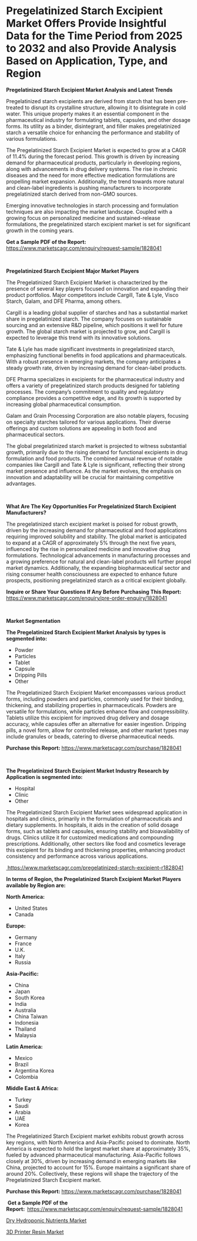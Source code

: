 <p><h1>Pregelatinized Starch Excipient Market Offers Provide Insightful Data for the Time Period from 2025 to 2032 and also Provide Analysis Based on Application, Type, and Region</h1></p><p><strong>Pregelatinized Starch Excipient Market Analysis and Latest Trends</strong></p>
<p><p>Pregelatinized starch excipients are derived from starch that has been pre-treated to disrupt its crystalline structure, allowing it to disintegrate in cold water. This unique property makes it an essential component in the pharmaceutical industry for formulating tablets, capsules, and other dosage forms. Its utility as a binder, disintegrant, and filler makes pregelatinized starch a versatile choice for enhancing the performance and stability of various formulations.</p><p>The Pregelatinized Starch Excipient Market is expected to grow at a CAGR of 11.4% during the forecast period. This growth is driven by increasing demand for pharmaceutical products, particularly in developing regions, along with advancements in drug delivery systems. The rise in chronic diseases and the need for more effective medication formulations are propelling market expansion. Additionally, the trend towards more natural and clean-label ingredients is pushing manufacturers to incorporate pregelatinized starch derived from non-GMO sources. </p><p>Emerging innovative technologies in starch processing and formulation techniques are also impacting the market landscape. Coupled with a growing focus on personalized medicine and sustained-release formulations, the pregelatinized starch excipient market is set for significant growth in the coming years.</p></p>
<p><strong>Get a Sample PDF of the Report:&nbsp;</strong> <a href="https://www.marketscagr.com/enquiry/request-sample/1828041?utm_campaign=2031&utm_medium=2&utm_source=Github&utm_content=ia&utm_term=01042025&utm_id=pregelatinized-starch-excipient">https://www.marketscagr.com/enquiry/request-sample/1828041</a></p>
<p>&nbsp;</p>
<p><strong>Pregelatinized Starch Excipient Major Market Players</strong></p>
<p><p>The Pregelatinized Starch Excipient Market is characterized by the presence of several key players focused on innovation and expanding their product portfolios. Major competitors include Cargill, Tate & Lyle, Visco Starch, Galam, and DFE Pharma, among others.</p><p>Cargill is a leading global supplier of starches and has a substantial market share in pregelatinized starch. The company focuses on sustainable sourcing and an extensive R&D pipeline, which positions it well for future growth. The global starch market is projected to grow, and Cargill is expected to leverage this trend with its innovative solutions.</p><p>Tate & Lyle has made significant investments in pregelatinized starch, emphasizing functional benefits in food applications and pharmaceuticals. With a robust presence in emerging markets, the company anticipates a steady growth rate, driven by increasing demand for clean-label products.</p><p>DFE Pharma specializes in excipients for the pharmaceutical industry and offers a variety of pregelatinized starch products designed for tableting processes. The company’s commitment to quality and regulatory compliance provides a competitive edge, and its growth is supported by increasing global pharmaceutical consumption.</p><p>Galam and Grain Processing Corporation are also notable players, focusing on specialty starches tailored for various applications. Their diverse offerings and custom solutions are appealing in both food and pharmaceutical sectors.</p><p>The global pregelatinized starch market is projected to witness substantial growth, primarily due to the rising demand for functional excipients in drug formulation and food products. The combined annual revenue of notable companies like Cargill and Tate & Lyle is significant, reflecting their strong market presence and influence. As the market evolves, the emphasis on innovation and adaptability will be crucial for maintaining competitive advantages.</p></p>
<p>&nbsp;</p>
<p><strong>What Are The Key Opportunities For Pregelatinized Starch Excipient Manufacturers?</strong></p>
<p><p>The pregelatinized starch excipient market is poised for robust growth, driven by the increasing demand for pharmaceutical and food applications requiring improved solubility and stability. The global market is anticipated to expand at a CAGR of approximately 5% through the next five years, influenced by the rise in personalized medicine and innovative drug formulations. Technological advancements in manufacturing processes and a growing preference for natural and clean-label products will further propel market dynamics. Additionally, the expanding biopharmaceutical sector and rising consumer health consciousness are expected to enhance future prospects, positioning pregelatinized starch as a critical excipient globally.</p></p>
<p><strong>Inquire or Share Your Questions If Any Before Purchasing This Report:</strong> <a href="https://www.marketscagr.com/enquiry/pre-order-enquiry/1828041?utm_campaign=2031&utm_medium=2&utm_source=Github&utm_content=ia&utm_term=01042025&utm_id=pregelatinized-starch-excipient">https://www.marketscagr.com/enquiry/pre-order-enquiry/1828041</a></p>
<p>&nbsp;</p>
<p><strong>Market Segmentation</strong></p>
<p><strong>The Pregelatinized Starch Excipient Market Analysis by types is segmented into:</strong></p>
<p><ul><li>Powder</li><li>Particles</li><li>Tablet</li><li>Capsule</li><li>Dripping Pills</li><li>Other</li></ul></p>
<p><p>The Pregelatinized Starch Excipient Market encompasses various product forms, including powders and particles, commonly used for their binding, thickening, and stabilizing properties in pharmaceuticals. Powders are versatile for formulations, while particles enhance flow and compressibility. Tablets utilize this excipient for improved drug delivery and dosage accuracy, while capsules offer an alternative for easier ingestion. Dripping pills, a novel form, allow for controlled release, and other market types may include granules or beads, catering to diverse pharmaceutical needs.</p></p>
<p><strong>Purchase this Report:&nbsp;</strong><a href="https://www.marketscagr.com/purchase/1828041?utm_campaign=2031&utm_medium=2&utm_source=Github&utm_content=ia&utm_term=01042025&utm_id=pregelatinized-starch-excipient">https://www.marketscagr.com/purchase/1828041</a></p>
<p>&nbsp;</p>
<p><strong>The Pregelatinized Starch Excipient Market Industry Research by Application is segmented into:</strong></p>
<p><ul><li>Hospital</li><li>Clinic</li><li>Other</li></ul></p>
<p><p>The Pregelatinized Starch Excipient Market sees widespread application in hospitals and clinics, primarily in the formulation of pharmaceuticals and dietary supplements. In hospitals, it aids in the creation of solid dosage forms, such as tablets and capsules, ensuring stability and bioavailability of drugs. Clinics utilize it for customized medications and compounding prescriptions. Additionally, other sectors like food and cosmetics leverage this excipient for its binding and thickening properties, enhancing product consistency and performance across various applications.</p></p>
<p><a href="https://www.marketscagr.com/pregelatinized-starch-excipient-r1828041?utm_campaign=2031&utm_medium=2&utm_source=Github&utm_content=ia&utm_term=01042025&utm_id=pregelatinized-starch-excipient">&nbsp;https://www.marketscagr.com/pregelatinized-starch-excipient-r1828041</a></p>
<p><strong>In terms of Region, the Pregelatinized Starch Excipient Market Players available by Region are:</strong></p>
<p>
    <p> <strong> North America: </strong>
        <ul>
            <li>United States</li>
            <li>Canada</li>
        </ul>
        </p> 
    <p> <strong> Europe: </strong>
        <ul>
            <li>Germany</li>
            <li>France</li>
            <li>U.K.</li>
            <li>Italy</li>
            <li>Russia</li>
        </ul>
        </p> 
    <p> <strong> Asia-Pacific: </strong>
        <ul>
            <li>China</li>
            <li>Japan</li>
            <li>South Korea</li>
            <li>India</li>
            <li>Australia</li>
            <li>China Taiwan</li>
            <li>Indonesia</li>
            <li>Thailand</li>
            <li>Malaysia</li>
        </ul>
        </p> 
    <p> <strong> Latin America: </strong>
        <ul>
            <li>Mexico</li>
            <li>Brazil</li>
            <li>Argentina Korea</li>
            <li>Colombia</li>
        </ul>
        </p> 
    <p> <strong> Middle East & Africa: </strong>
        <ul>
            <li>Turkey</li>
            <li>Saudi</li>
            <li>Arabia</li>
            <li>UAE</li>
            <li>Korea</li>
        </ul>
    </p>
    </p>
<p><p>The Pregelatinized Starch Excipient market exhibits robust growth across key regions, with North America and Asia-Pacific poised to dominate. North America is expected to hold the largest market share at approximately 35%, fueled by advanced pharmaceutical manufacturing. Asia-Pacific follows closely at 30%, driven by increasing demand in emerging markets like China, projected to account for 15%. Europe maintains a significant share of around 20%. Collectively, these regions will shape the trajectory of the Pregelatinized Starch Excipient market.</p></p>
<p><strong>Purchase this Report: </strong><a href="https://www.marketscagr.com/purchase/1828041?utm_campaign=2031&utm_medium=2&utm_source=Github&utm_content=ia&utm_term=01042025&utm_id=pregelatinized-starch-excipient">https://www.marketscagr.com/purchase/1828041</a></p>
<p>&nbsp;<strong>Get a Sample PDF of the Report:&nbsp;&nbsp;</strong><a href="https://www.marketscagr.com/enquiry/request-sample/1828041?utm_campaign=2031&utm_medium=2&utm_source=Github&utm_content=ia&utm_term=01042025&utm_id=pregelatinized-starch-excipient">https://www.marketscagr.com/enquiry/request-sample/1828041</a></p>
<p><strong></strong></p>
<p><p><a href="https://github.com/aloyoarmahvr/Market-Research-Report-List-1/blob/main/dry-hydroponic-nutrients-market.md?utm_campaign=2031&utm_medium=2&utm_source=Github&utm_content=ia&utm_term=01042025&utm_id=pregelatinized-starch-excipient">Dry Hydroponic Nutrients Market</a></p><p><a href="https://github.com/PeterParrish5/Market-Research-Report-List-7/blob/main/3d-printer-resin-market.md?utm_campaign=2031&utm_medium=2&utm_source=Github&utm_content=ia&utm_term=01042025&utm_id=pregelatinized-starch-excipient">3D Printer Resin Market</a></p></p>